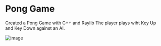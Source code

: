 # Pong Game
 Created a Pong Game with C++ and Raylib
 The player plays wiht Key Up and Key Down against an AI.

 ![image](https://github.com/arturosauraa/Pong-Game/assets/96825781/8dd06419-6528-4fff-8ca8-3b422c322548)

